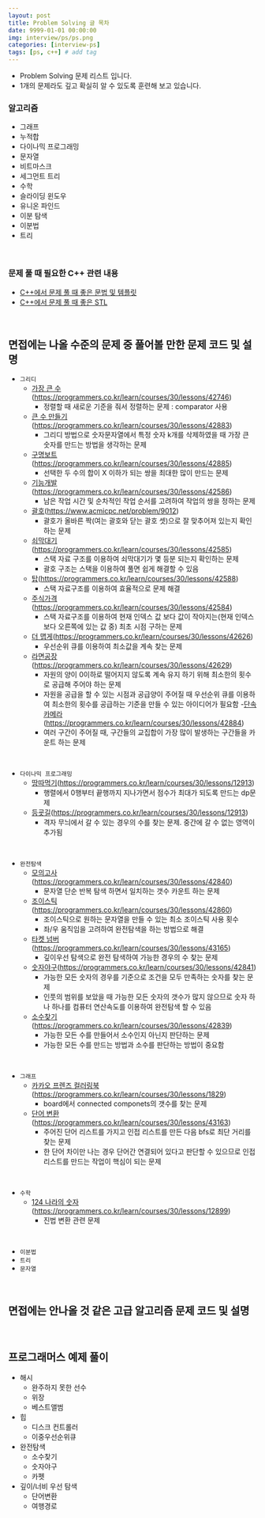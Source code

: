 ```yaml
---
layout: post
title: Problem Solving 글 목차
date: 9999-01-01 00:00:00
img: interview/ps/ps.png
categories: [interview-ps] 
tags: [ps, c++] # add tag
---
```


- Problem Solving 문제 리스트 입니다. 
- 1개의 문제라도 깊고 확실히 알 수 있도록 훈련해 보고 있습니다.

### 알고리즘 

- 그래프
- 누적합
- 다이나믹 프로그래밍
- 문자열
- 비트마스크
- 세그먼트 트리
- 수학
- 슬라이딩 윈도우
- 유니온 파인드
- 이분 탐색
- 이분법
- 트리

<br>

### 문제 풀 때 필요한 C++ 관련 내용

- [C++에서 문제 풀 때 좋은 문법 및 템플릿](https://gaussian37.github.io/interview-ps-tip/)
- [C++에서 문제 풀 때 좋은 STL](https://gaussian37.github.io/interview-ps-stl/)

<br>

## 면접에는 나올 수준의 문제 중 풀어볼 만한 문제 코드 및 설명


- `그리디`
    - [가장 큰 수](https://gaussian37.github.io/interview-ps-p42746/)(https://programmers.co.kr/learn/courses/30/lessons/42746)
        - 정렬할 때 새로운 기준을 줘서 정렬하는 문제 : comparator 사용
    - [큰 수 만들기](https://gaussian37.github.io/interview-ps-p42883/)(https://programmers.co.kr/learn/courses/30/lessons/42883)
        - 그리디 방법으로 숫자문자열에서 특정 숫자 k개를 삭제하였을 때 가장 큰 숫자를 만드는 방법을 생각하는 문제
    - [구명보트](https://gaussian37.github.io/interview-ps-p42885/)(https://programmers.co.kr/learn/courses/30/lessons/42885)
        - 선택한 두 수의 합이 X 이하가 되는 쌍을 최대한 많이 만드는 문제
    - [기능개발](https://gaussian37.github.io/interview-ps-p42586/)(https://programmers.co.kr/learn/courses/30/lessons/42586)
        - 남은 작업 시간 및 순차적인 작업 순서를 고려하여 작업의 쌍을 정하는 문제
    - [괄호](https://gaussian37.github.io/interview-ps-9012/)(https://www.acmicpc.net/problem/9012)
        - 괄호가 올바른 짝(여는 괄호와 닫는 괄호 셋)으로 잘 맞추어져 있는지 확인하는 문제 
    - [쇠막대기](https://gaussian37.github.io/interview-ps-p42585/)(https://programmers.co.kr/learn/courses/30/lessons/42585)
        - 스택 자료 구조를 이용하여 쇠막대기가 몇 등분 되는지 확인하는 문제
        - 괄호 구조는 스택을 이용하여 풀면 쉽게 해결할 수 있음
    - [탑](https://gaussian37.github.io/interview-ps-p42588/)(https://programmers.co.kr/learn/courses/30/lessons/42588)
        - 스택 자료구조를 이용하여 효율적으로 문제 해결
    - [주식가격](https://gaussian37.github.io/interview-ps-p42584/)(https://programmers.co.kr/learn/courses/30/lessons/42584)
        - 스택 자료구조를 이용하여 현재 인덱스 값 보다 값이 작아지는(현재 인덱스 보다 오른쪽에 있는 값 중) 최초 시점 구하는 문제
    - [더 맵게](https://gaussian37.github.io/interview-ps-p42626/)(https://programmers.co.kr/learn/courses/30/lessons/42626)
        - 우선순위 큐를 이용하여 최소값을 계속 찾는 문제    
    - [라면공장](https://gaussian37.github.io/interview-ps-p42629/)(https://programmers.co.kr/learn/courses/30/lessons/42629)
        - 자원의 양이 0이하로 떨어지지 않도록 계속 유지 하기 위해 최소한의 횟수로 공급해 주어야 하는 문제
        - 자원을 공급을 할 수 있는 시점과 공급양이 주어질 때 우선순위 큐를 이용하여 최소한의 횟수를 공급하는 기준을 만들 수 있는 아이디어가 필요함
    -[단속카메라](https://gaussian37.github.io/interview-ps-p42884/)(https://programmers.co.kr/learn/courses/30/lessons/42884)
        - 여러 구간이 주어질 때, 구간들의 교집합이 가장 많이 발생하는 구간들을 카운트 하는 문제    
            
<br>
    
- `다이나믹 프로그래밍`
    - [땅따먹기](https://gaussian37.github.io/interview-ps-p12913/)(https://programmers.co.kr/learn/courses/30/lessons/12913)
        - 행렬에서 0행부터 끝행까지 지나가면서 점수가 최대가 되도록 만드는 dp문제
    - [등굣길](https://gaussian37.github.io/interview-ps-p12913/)(https://programmers.co.kr/learn/courses/30/lessons/12913)
        - 격자 무늬에서 갈 수 있는 경우의 수를 찾는 문제. 중간에 갈 수 없는 영역이 추가됨
        
<br>

- `완전탐색`
    - [모의고사](https://gaussian37.github.io/interview-ps-p42840/)(https://programmers.co.kr/learn/courses/30/lessons/42840)
        - 문자열 단순 반복 탐색 하면서 일치하는 갯수 카운트 하는 문제
    - [조이스틱](https://gaussian37.github.io/interview-ps-p42860/)(https://programmers.co.kr/learn/courses/30/lessons/42860)
        - 조이스틱으로 원하는 문자열을 만들 수 있는 최소 조이스틱 사용 횟수 
        - 좌/우 움직임을 고려하여 완전탐색을 하는 방법으로 해결
    - [타켓 넘버](https://gaussian37.github.io/interview-ps-p43165/)(https://programmers.co.kr/learn/courses/30/lessons/43165)
        - 깊이우선 탐색으로 완전 탐색하여 가능한 경우의 수 찾는 문제
    - [숫자야구](https://gaussian37.github.io/interview-ps-p42841/)(https://programmers.co.kr/learn/courses/30/lessons/42841)
        - 가능한 모든 숫자의 경우를 기준으로 조건을 모두 만족하는 숫자를 찾는 문제
        - 인풋의 범위를 보았을 때 가능한 모든 숫자의 갯수가 많지 않으므로 숫자 하나 하나를 컴퓨터 연산속도를 이용하여 완전탐색 할 수 있음
    - [소수찾기](https://gaussian37.github.io/interview-ps-p42839/)(https://programmers.co.kr/learn/courses/30/lessons/42839)
        - 가능한 모든 수를 만들어서 소수인지 아닌지 판단하는 문제
        - 가능한 모든 수를 만드는 방법과 소수를 판단하는 방법이 중요함        
        
<br>

- `그래프`
    - [카카오 프렌즈 컬러링북](https://gaussian37.github.io/interview-ps-p1829/)(https://programmers.co.kr/learn/courses/30/lessons/1829)
        - board에서 connected componets의 갯수를 찾는 문제
    - [단어 변환](https://gaussian37.github.io/interview-ps-p43163/)(https://programmers.co.kr/learn/courses/30/lessons/43163)
        - 주어진 단어 리스트를 가지고 인접 리스트를 만든 다음 bfs로 최단 거리를 찾는 문제
        - 한 단어 차이만 나는 경우 단어간 연결되어 있다고 판단할 수 있으므로 인접 리스트를 만드는 작업이 핵심이 되는 문제     
<br>

- `수학`
    - [124 나라의 숫자](https://gaussian37.github.io/interview-ps-p12899/)(https://programmers.co.kr/learn/courses/30/lessons/12899)
        - 진법 변환 관련 문제
        
<br>

- `이분법`
- `트리`
- `문자열`

<br>

## 면접에는 안나올 것 같은 고급 알고리즘 문제 코드 및 설명

<br>

## 프로그래머스 예제 풀이

- 해시
    - 완주하지 못한 선수
    - 위장
    - 베스트앨범
- 힙    
    - 디스크 컨트롤러
    - 이중우선순위큐
- 완전탐색
    - 소수찾기
    - 숫자야구
    - 카펫
- 깊이/너비 우선 탐색     
    - 단어변환
    - 여행경로
    
